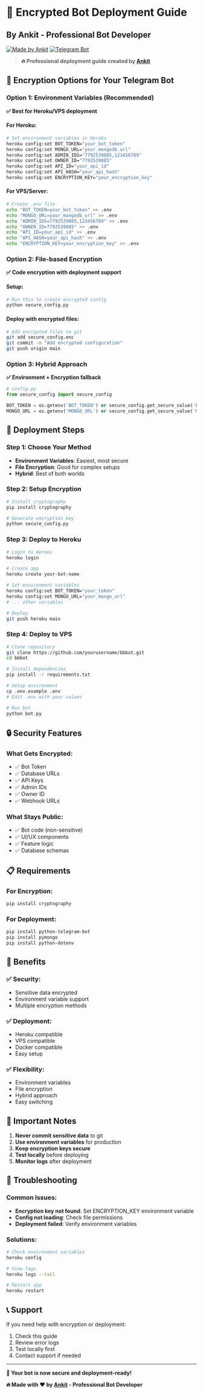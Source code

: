 # 🚀 Encrypted Bot Deployment Guide
## **By Ankit - Professional Bot Developer**

[![Made by Ankit](https://img.shields.io/badge/Made%20by-Ankit-blue?style=for-the-badge&logo=github)](https://github.com/ankitbotmaker)
[![Telegram Bot](https://img.shields.io/badge/Telegram-Bot-blue?style=for-the-badge&logo=telegram)](https://t.me/your_bot_username)

> **🔥 Professional deployment guide created by [Ankit](https://github.com/ankitbotmaker)**

## 🔐 Encryption Options for Your Telegram Bot

### **Option 1: Environment Variables (Recommended)**
**✅ Best for Heroku/VPS deployment**

#### **For Heroku:**
```bash
# Set environment variables in Heroku
heroku config:set BOT_TOKEN="your_bot_token"
heroku config:set MONGO_URL="your_mongodb_url"
heroku config:set ADMIN_IDS="7792539085,123456789"
heroku config:set OWNER_ID="7792539085"
heroku config:set API_ID="your_api_id"
heroku config:set API_HASH="your_api_hash"
heroku config:set ENCRYPTION_KEY="your_encryption_key"
```

#### **For VPS/Server:**
```bash
# Create .env file
echo "BOT_TOKEN=your_bot_token" >> .env
echo "MONGO_URL=your_mongodb_url" >> .env
echo "ADMIN_IDS=7792539085,123456789" >> .env
echo "OWNER_ID=7792539085" >> .env
echo "API_ID=your_api_id" >> .env
echo "API_HASH=your_api_hash" >> .env
echo "ENCRYPTION_KEY=your_encryption_key" >> .env
```

### **Option 2: File-based Encryption**
**✅ Code encryption with deployment support**

#### **Setup:**
```python
# Run this to create encrypted config
python secure_config.py
```

#### **Deploy with encrypted files:**
```bash
# Add encrypted files to git
git add secure_config.enc
git commit -m "Add encrypted configuration"
git push origin main
```

### **Option 3: Hybrid Approach**
**✅ Environment + Encryption fallback**

```python
# config.py
from secure_config import secure_config

BOT_TOKEN = os.getenv('BOT_TOKEN') or secure_config.get_secure_value('BOT_TOKEN')
MONGO_URL = os.getenv('MONGO_URL') or secure_config.get_secure_value('MONGO_URL')
```

## 🚀 Deployment Steps

### **Step 1: Choose Your Method**
- **Environment Variables**: Easiest, most secure
- **File Encryption**: Good for complex setups
- **Hybrid**: Best of both worlds

### **Step 2: Setup Encryption**
```bash
# Install cryptography
pip install cryptography

# Generate encryption key
python secure_config.py
```

### **Step 3: Deploy to Heroku**
```bash
# Login to Heroku
heroku login

# Create app
heroku create your-bot-name

# Set environment variables
heroku config:set BOT_TOKEN="your_token"
heroku config:set MONGO_URL="your_mongo_url"
# ... other variables

# Deploy
git push heroku main
```

### **Step 4: Deploy to VPS**
```bash
# Clone repository
git clone https://github.com/yourusername/bbbot.git
cd bbbot

# Install dependencies
pip install -r requirements.txt

# Setup environment
cp .env.example .env
# Edit .env with your values

# Run bot
python bot.py
```

## 🔒 Security Features

### **What Gets Encrypted:**
- ✅ Bot Token
- ✅ Database URLs
- ✅ API Keys
- ✅ Admin IDs
- ✅ Owner ID
- ✅ Webhook URLs

### **What Stays Public:**
- ✅ Bot code (non-sensitive)
- ✅ UI/UX components
- ✅ Feature logic
- ✅ Database schemas

## 📋 Requirements

### **For Encryption:**
```bash
pip install cryptography
```

### **For Deployment:**
```bash
pip install python-telegram-bot
pip install pymongo
pip install python-dotenv
```

## 🎯 Benefits

### **✅ Security:**
- Sensitive data encrypted
- Environment variable support
- Multiple encryption methods

### **✅ Deployment:**
- Heroku compatible
- VPS compatible
- Docker compatible
- Easy setup

### **✅ Flexibility:**
- Environment variables
- File encryption
- Hybrid approach
- Easy switching

## 🚨 Important Notes

1. **Never commit sensitive data** to git
2. **Use environment variables** for production
3. **Keep encryption keys secure**
4. **Test locally** before deploying
5. **Monitor logs** after deployment

## 🔧 Troubleshooting

### **Common Issues:**
- **Encryption key not found**: Set ENCRYPTION_KEY environment variable
- **Config not loading**: Check file permissions
- **Deployment failed**: Verify environment variables

### **Solutions:**
```bash
# Check environment variables
heroku config

# View logs
heroku logs --tail

# Restart app
heroku restart
```

## 📞 Support

If you need help with encryption or deployment:
1. Check this guide
2. Review error logs
3. Test locally first
4. Contact support if needed

---

**🎉 Your bot is now secure and deployment-ready!**

**🔥 Made with ❤️ by [Ankit](https://github.com/ankitbotmaker) - Professional Bot Developer**
